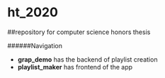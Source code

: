 # ht_2020

##repository for computer science honors thesis

######Navigation

- **grap_demo** has the backend of playlist creation
- **playlist_maker** has frontend of the app
